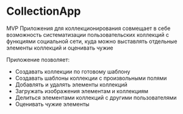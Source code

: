 # CollectionApp
MVP Приложения для коллекционирования совмещает в себе возможность систематизации пользовательских коллекций с функциями социальной сети, куда можно выставлять отдельные элементы коллекций и оценивать чужие

Приложение позволяет:
* Создавать коллекции по готовому шаблону
* Создавать шаблоны коллекции с произвольными полями
* Добавлять и удалять элементы коллекций
* Загружать изображения элементам и коллекциям
* Делиться элементами коллекций с другими пользователями
* Оценивать чужие элементы 

